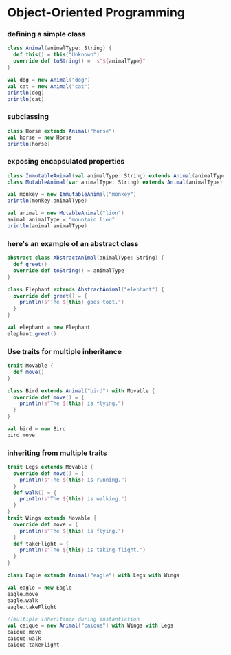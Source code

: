 # Object-Oriented Programming

### defining a simple class
```scala
class Animal(animalType: String) {
  def this() = this("Unknown")
  override def toString() =  s"${animalType}"
}

val dog = new Animal("dog")
val cat = new Animal("cat")
println(dog)
println(cat)
```

### subclassing
```scala
class Horse extends Animal("horse")
val horse = new Horse
println(horse)
```

### exposing encapsulated properties
```scala
class ImmutableAnimal(val animalType: String) extends Animal(animalType)
class MutableAnimal(var animalType: String) extends Animal(animalType)

val monkey = new ImmutableAnimal("monkey")
println(monkey.animalType)

val animal = new MutableAnimal("lion")
animal.animalType = "mountain lion"
println(animal.animalType)
```

### here's an example of an abstract class
```scala
abstract class AbstractAnimal(animalType: String) {
  def greet()
  override def toString() = animalType
}

class Elephant extends AbstractAnimal("elephant") {
  override def greet() = {
    println(s"The ${this} goes toot.")
  }
}

val elephant = new Elephant
elephant.greet()
```

### Use traits for multiple inheritance
```scala
trait Movable {
  def move()
}

class Bird extends Animal("bird") with Movable {
  override def move() = {
    println(s"The ${this} is flying.")
  }
}

val bird = new Bird
bird.move
```

### inheriting from multiple traits
```scala
trait Legs extends Movable {
  override def move() = {
    println(s"The ${this} is running.")
  }
  def walk() = {
    println(s"The ${this} is walking.")
  }
}
trait Wings extends Movable {
  override def move = {
    println(s"The ${this} is flying.")
  }
  def takeFlight = {
    println(s"The ${this} is taking flight.")
  }
}

class Eagle extends Animal("eagle") with Legs with Wings

val eagle = new Eagle
eagle.move
eagle.walk
eagle.takeFlight

//multiple inheritance during instantiation
val caique = new Animal("caique") with Wings with Legs
caique.move
caique.walk
caique.takeFlight
```
